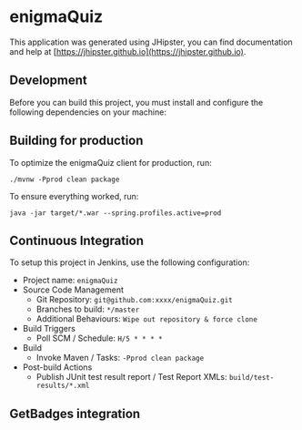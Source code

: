 # enigmaQuiz

This application was generated using JHipster, you can find documentation and help at [https://jhipster.github.io](https://jhipster.github.io).

## Development

Before you can build this project, you must install and configure the following dependencies on your machine:


## Building for production

To optimize the enigmaQuiz client for production, run:

    ./mvnw -Pprod clean package

To ensure everything worked, run:

    java -jar target/*.war --spring.profiles.active=prod

## Continuous Integration

To setup this project in Jenkins, use the following configuration:

* Project name: `enigmaQuiz`
* Source Code Management
    * Git Repository: `git@github.com:xxxx/enigmaQuiz.git`
    * Branches to build: `*/master`
    * Additional Behaviours: `Wipe out repository & force clone`
* Build Triggers
    * Poll SCM / Schedule: `H/5 * * * *`
* Build
    * Invoke Maven / Tasks: `-Pprod clean package`
* Post-build Actions
    * Publish JUnit test result report / Test Report XMLs: `build/test-results/*.xml`

[JHipster]: https://jhipster.github.io/

## GetBadges integration
